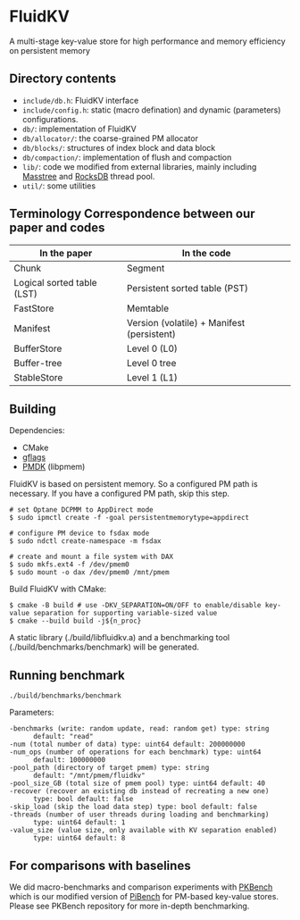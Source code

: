 # FluidKV
A multi-stage key-value store for high performance and memory efficiency on persistent memory

## Directory contents
* `include/db.h`: FluidKV interface
* `include/config.h`: static (macro defination) and dynamic (parameters) configurations.
* `db/`: implementation of FluidKV
* `db/allocator/`: the coarse-grained PM allocator
* `db/blocks/`: structures of index block and data block
* `db/compaction/`: implementation of flush and compaction
* `lib/`: code we modified from external libraries, mainly including [Masstree](https://github.com/kohler/masstree-beta) and [RocksDB](https://github.com/facebook/rocksdb) thread pool.
* `util/`: some utilities

## Terminology Correspondence between our paper and codes
| In the paper               | In the code                                |
| -------------------------- | ------------------------------------------ |
| Chunk                      | Segment                                    |
| Logical sorted table (LST) | Persistent sorted table (PST)              |
| FastStore                  | Memtable                                   |
| Manifest                   | Version (volatile) + Manifest (persistent) |
| BufferStore                | Level 0 (L0)                               |
| Buffer-tree                | Level 0 tree                               |
| StableStore                | Level 1 (L1)                               |

## Building

Dependencies:
- CMake
- [gflags](https://github.com/gflags/gflags) 
- [PMDK](https://github.com/pmem/pmdk) (libpmem) 

FluidKV is based on persistent memory. So a configured PM path is necessary. 
If you have a configured PM path, skip this step.
```shell
# set Optane DCPMM to AppDirect mode
$ sudo ipmctl create -f -goal persistentmemorytype=appdirect

# configure PM device to fsdax mode
$ sudo ndctl create-namespace -m fsdax

# create and mount a file system with DAX
$ sudo mkfs.ext4 -f /dev/pmem0
$ sudo mount -o dax /dev/pmem0 /mnt/pmem
```

Build FluidKV with CMake:
```shell
$ cmake -B build # use -DKV_SEPARATION=ON/OFF to enable/disable key-value separation for supporting variable-sized value
$ cmake --build build -j${n_proc}
```

A static library (./build/libfluidkv.a) and a benchmarking tool (./build/benchmarks/benchmark) will be generated.

## Running benchmark

```
./build/benchmarks/benchmark
```
Parameters:
```
-benchmarks (write: random update, read: random get) type: string
      default: "read"
-num (total number of data) type: uint64 default: 200000000
-num_ops (number of operations for each benchmark) type: uint64
      default: 100000000
-pool_path (directory of target pmem) type: string
      default: "/mnt/pmem/fluidkv"
-pool_size_GB (total size of pmem pool) type: uint64 default: 40
-recover (recover an existing db instead of recreating a new one)
      type: bool default: false
-skip_load (skip the load data step) type: bool default: false
-threads (number of user threads during loading and benchmarking)
      type: uint64 default: 1
-value_size (value size, only available with KV separation enabled) 
      type: uint64 default: 8
```

## For comparisons with baselines
We did macro-benchmarks and comparison experiments with [PKBench](https://github.com/luziyi23/PKBench) which is our modified version of [PiBench](https://github.com/sfu-dis/pibench) for PM-based key-value stores. Please see PKBench repository for more in-depth benchmarking.
